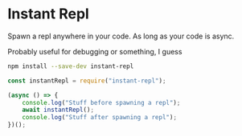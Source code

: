 # Instant Repl
 Spawn a repl anywhere in your code. As long as your code is async.

Probably useful for debugging or something, I guess

```bash
npm install --save-dev instant-repl
```

```js
const instantRepl = require("instant-repl");

(async () => {
    console.log("Stuff before spawning a repl");
    await instantRepl();
    console.log("Stuff after spawning a repl");
})();
```
